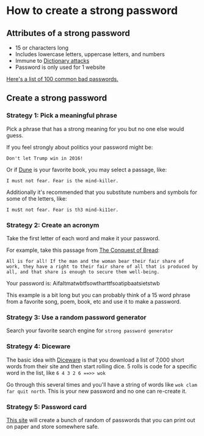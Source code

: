 # How to create a strong password


## Attributes of a strong password

* 15 or characters long
* Includes lowercase letters, uppercase letters, and numbers
* Immune to [Dictionary attacks](https://en.wikipedia.org/wiki/Dictionary_attack)
* Password is only used for 1 website

[Here's a list of 100 common bad passwords.](data_100_most_common_passwords_from_adobe_hack.md)


## Create a strong password

### Strategy 1: Pick a meaningful phrase

Pick a phrase that has a strong meaning for you but no one else would guess.

If you feel strongly about politics your password might be:

`Don't let Trump win in 2016!`

Or if [Dune](https://en.wikipedia.org/wiki/Dune_%28novel%29) is your favorite book, you may select a passage, like:

`I must not fear. Fear is the mind-killer.`

Additionally it's recommended that you substitute numbers and symbols for some of the letters, like:

`I mu$t not fear. Fear is th3 mind-ki11er.`

### Strategy 2: Create an acronym

Take the first letter of each word and make it your password.

For example, take this passage from [The Conquest of Bread](https://en.wikipedia.org/wiki/The_Conquest_of_Bread):

    All is for all! If the man and the woman bear their fair share of work, they have a right to their fair share of all that is produced by all, and that share is enough to secure them well-being.

Your password is: AifaItmatwbtfsowtharttfsoatipbaatsietstwb

This example is a bit long but you can probably think of a 15 word phrase from a favorite song, poem, book, etc and use it to make a password.


### Strategy 3: Use a random password generator

Search your favorite search engine for `strong password generator`

### Strategy 4: Diceware

The basic idea with [Diceware](http://world.std.com/~reinhold/diceware.html) is that you download a list of 7,000 short words from their site and then start rolling dice.  5 rolls is code for a specific word in the list, like `6 4 3 2 6 ==>> wok`

Go through this several times and you'll have a string of words like `wok clam far quit north`.  This is your new password and no one can re-create it.

### Strategy 5: Password card

[This site](http://www.passwordcard.org/) will create a bunch of random of passwords that you can print out on paper and store somewhere safe.